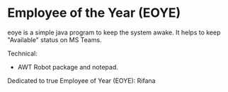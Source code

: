 # Employee of the Year (EOYE)
eoye is a simple java program to keep the system awake. 
It helps to keep "Available" status on MS Teams.

Technical:
* AWT Robot package and notepad.

Dedicated to true Employee of Year (EOYE): Rifana
